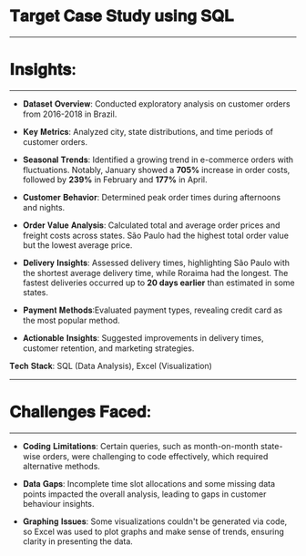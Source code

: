 # 𝐓𝐚𝐫𝐠𝐞𝐭 𝐂𝐚𝐬𝐞 𝐒𝐭𝐮𝐝𝐲 𝐮𝐬𝐢𝐧𝐠 𝐒𝐐𝐋
_________________________________________________________________________________________________________________________________________________________________________________________
# 𝐈𝐧𝐬𝐢𝐠𝐡𝐭𝐬:
_________________________________________________________________________________________________________________________________________________________________________________________
- 𝐃𝐚𝐭𝐚𝐬𝐞𝐭 𝐎𝐯𝐞𝐫𝐯𝐢𝐞𝐰: Conducted exploratory analysis on customer orders from 2016-2018 in Brazil.

- 𝐊𝐞𝐲 𝐌𝐞𝐭𝐫𝐢𝐜𝐬: Analyzed city, state distributions, and time periods of customer orders.

- 𝐒𝐞𝐚𝐬𝐨𝐧𝐚𝐥 𝐓𝐫𝐞𝐧𝐝𝐬: Identified a growing trend in e-commerce orders with fluctuations. Notably, January showed a **705%** increase in order costs, followed by **239%** in February and **177%** in April.

- 𝐂𝐮𝐬𝐭𝐨𝐦𝐞𝐫 𝐁𝐞𝐡𝐚𝐯𝐢𝐨𝐫: Determined peak order times during afternoons and nights.

- 𝐎𝐫𝐝𝐞𝐫 𝐕𝐚𝐥𝐮𝐞 𝐀𝐧𝐚𝐥𝐲𝐬𝐢𝐬: Calculated total and average order prices and freight costs across states. São Paulo had the highest total order value but the lowest average price.

- 𝐃𝐞𝐥𝐢𝐯𝐞𝐫𝐲 𝐈𝐧𝐬𝐢𝐠𝐡𝐭𝐬: Assessed delivery times, highlighting São Paulo with the shortest average delivery time, while Roraima had the longest. The fastest deliveries occurred up to **20 days earlier** than estimated in some states.

- 𝐏𝐚𝐲𝐦𝐞𝐧𝐭 𝐌𝐞𝐭𝐡𝐨𝐝𝐬:Evaluated payment types, revealing credit card as the most popular method.

- 𝐀𝐜𝐭𝐢𝐨𝐧𝐚𝐛𝐥𝐞 𝐈𝐧𝐬𝐢𝐠𝐡𝐭𝐬: Suggested improvements in delivery times, customer retention, and marketing strategies.

𝐓𝐞𝐜𝐡 𝐒𝐭𝐚𝐜𝐤: SQL (Data Analysis), Excel (Visualization) 
_________________________________________________________________________________________________________________________________________
# 𝐂𝐡𝐚𝐥𝐥𝐞𝐧𝐠𝐞𝐬 𝐅𝐚𝐜𝐞𝐝:
_________________________________________________________________________________________________________________________________________
- 𝐂𝐨𝐝𝐢𝐧𝐠 𝐋𝐢𝐦𝐢𝐭𝐚𝐭𝐢𝐨𝐧𝐬: Certain queries, such as month-on-month state-wise orders, were challenging to code effectively, which required alternative methods.

- 𝐃𝐚𝐭𝐚 𝐆𝐚𝐩𝐬: Incomplete time slot allocations and some missing data points impacted the overall analysis, leading to gaps in customer behaviour insights.

- 𝐆𝐫𝐚𝐩𝐡𝐢𝐧𝐠 𝐈𝐬𝐬𝐮𝐞𝐬: Some visualizations couldn't be generated via code, so Excel was used to plot graphs and make sense of trends, ensuring clarity in presenting the data.


